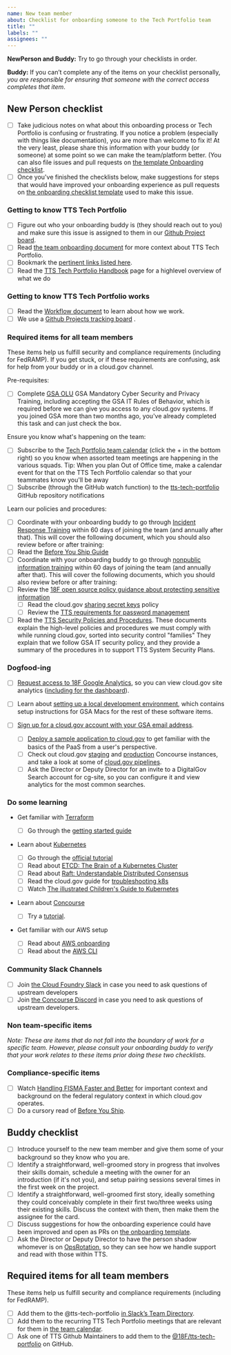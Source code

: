 ```yaml
---
name: New team member
about: Checklist for onboarding someone to the Tech Portfolio team
title: ""
labels: ""
assignees: ""
---
```


**NewPerson and Buddy:** Try to go through your checklists in order.

**Buddy:** If you can’t complete any of the items on your checklist personally, _you are responsible for ensuring that someone with the correct access completes that item_.

## New Person checklist

- [ ] Take judicious notes on what about this onboarding process or Tech Portfolio is confusing or frustrating. If you notice a problem (especially with things like documentation), you are more than welcome to fix it! At the very least, please share this information with your buddy (or someone) at some point so we can make the team/platform better. (You can also file issues and pull requests on [the template Onboarding checklist](https://github.com/18F/tts-tech-portfolio/blob/master/.github/ISSUE_TEMPLATE/onboarding.md).
- [ ] Once you've finished the checklists below, make suggestions for steps that would have improved your onboarding experience as pull requests on [the onboarding checklist template](https://github.com/18F/tts-tech-portfolio/blob/master/.github/ISSUE_TEMPLATE/onboarding.md) used to make this issue.

### Getting to know TTS Tech Portfolio

- [ ] Figure out who your onboarding buddy is (they should reach out to you) and make sure this issue is assigned to them in our [Github Project board](https://github.com/orgs/18F/projects/11?fullscreen=true).
- [ ] Read [the team onboarding document](https://github.com/18f/tts-tech-portfolio/how-we-work/Onboarding.md) for more context about TTS Tech Portfolio.
- [ ] Bookmark the [pertinent links listed here](https://github.com/18f/tts-tech-portfolio/how-we-work/internal-links.md).
- [ ] Read the [TTS Tech Portfolio Handbook]({{site.baseurl}}/tech-portfolio) page for a highlevel overview of what we do

### Getting to know TTS Tech Portfolio works

- [ ] Read the [Workflow document]({{site.baseurl}}/workflow) to learn about how we work.
- [ ] We use a [Github Projects tracking board](hhttps://github.com/orgs/18F/projects/11?fullscreen=true) .

### Required items for all team members

These items help us fulfill security and compliance requirements (including for FedRAMP). If you get stuck, or if these requirements are confusing, ask for help from your buddy or in a cloud.gov channel.

Pre-requisites:

- [ ] Complete [GSA OLU](https://gsaolu.gsa.gov/) GSA Mandatory Cyber Security and Privacy Training, including accepting the GSA IT Rules of Behavior, which is required before we can give you access to any cloud.gov systems. If you joined GSA more than two months ago, you've already completed this task and can just check the box.

Ensure you know what's happening on the team:

- [ ] Subscribe to the [Tech Portfolio team calendar](https://calendar.google.com/calendar?cid=Z3NhLmdvdl82aDI5YnF1ZGx0NGVoZTVzOWswOGlmdGZxMEBncm91cC5jYWxlbmRhci5nb29nbGUuY29t) (click the + in the bottom right) so you know when assorted team meetings are happening in the various squads. Tip: When you plan Out of Office time, make a calendar event for that on the TTS Tech Portfolio calendar so that your teammates know you'll be away
- [ ] Subscribe (through the GitHub watch function) to the [tts-tech-portfolio](https://github.com/18F/tts-tech-portfolio) GitHub repository notifications

Learn our policies and procedures:

- [ ] Coordinate with your onboarding buddy to go through [Incident Response Training](https://docs.google.com/presentation/d/1AZjQE8zBzMRWZIFUuJPkJLted1ykGtALrLPoPRx5Vls/edit#slide=id.p) within 60 days of joining the team (and annually after that). This will cover the following document, which you should also review before or after training:
- [ ] Read the [Before You Ship Guide](https://before-you-ship.18f.gov/)
- [ ] Coordinate with your onboarding buddy to go through [nonpublic information training](https://docs.google.com/presentation/d/1rXSZZ0t0kadsoP1EMJoM0T7ROkGD3Pr5wojWnf2GksI/edit#slide=id.g1a2cf8d6b3_0_273) within 60 days of joining the team (and annually after that). This will cover the following documents, which you should also review before or after training:
- [ ] Review the [18F open source policy guidance about protecting sensitive information](https://github.com/18F/open-source-policy/blob/master/practice.md#protecting-sensitive-information)
  - [ ] Read the cloud.gov [sharing secret keys](https://cloud.gov/docs/ops/secrets/#sharing-secret-keys) policy
  - [ ] Review the [TTS requirements for password management](https://handbook.tts.gsa.gov/password-requirements/)
- [ ] Read the [TTS Security Policies and Procedures](https://github.com/18F/compliance-docs). These documents explain the high-level policies and procedures we must comply with while running cloud.gov, sorted into security control "families" They explain that we follow GSA IT security policy, and they provide a summary of the procedures in to support TTS System Security Plans.

### Dogfood-ing

- [ ] [Request access to 18F Google Analytics](https://handbook.18f.gov/google-analytics/), so you can view cloud.gov site analytics ([including for the dashboard](https://docs.google.com/document/d/1gSbP2ak2a3QLpCZIF_KlbQ2QHE6RjDI-7ZnnrJZvMDE/edit)).
- [ ] Learn about [setting up a local development environment](https://cloud.gov/docs/ops/setting-up-a-local-development-environment/), which contains setup instructions for GSA Macs for the rest of these software items.

- [ ] [Sign up for a cloud.gov account with your GSA email address](https://cloud.gov/signup/).
  - [ ] [Deploy a sample application to cloud.gov](https://cloud.gov/quickstart/) to get familiar with the basics of the PaaS from a user's perspective.
  - [ ] Check out cloud.gov [staging](https://ci.fr-stage.cloud.gov/) and [production](https://ci.fr.cloud.gov) Concourse instances, and take a look at some of [cloud.gov pipelines](https://github.com/search?q=org%3A18F+cg-deploy).
  - [ ] Ask the Director or Deputy Director for an invite to a DigitalGov Search account for cg-site, so you can configure it and view analytics for the most common searches.

### Do some learning

- Get familiar with [Terraform](https://www.terraform.io/)
  - [ ] Go through the [getting started guide](https://www.terraform.io/intro/getting-started/install.html)
- Learn about [Kubernetes](https://kubernetes.io/)
  - [ ] Go through the [official tutorial](https://kubernetes.io/docs/tutorials/kubernetes-basics/)
  - [ ] Read about [ETCD: The Brain of a Kubernetes Cluster](https://medium.com/better-programming/a-closer-look-at-etcd-the-brain-of-a-kubernetes-cluster-788c8ea759a5)
  - [ ] Read about [Raft: Understandable Distributed Consensus](http://thesecretlivesofdata.com/raft/)
  - [ ] Read the cloud.gov guide for [troubleshooting k8s](https://cloud.gov/docs/ops/runbook/troubleshooting-kubernetes/)
  - [ ] Watch [The illustrated Children's Guide to Kubernetes](https://youtu.be/4ht22ReBjno)
- Learn about [Concourse](https://concourse.ci/)

  - [ ] Try a [tutorial](https://github.com/starkandwayne/concourse-tutorial).

- Get familiar with our AWS setup
  - [ ] Read about [AWS onboarding](https://cloud.gov/docs/ops/aws-onboarding/)
  - [ ] Read about the [AWS CLI](https://aws.amazon.com/cli/)

### Community Slack Channels

- [ ] Join [the Cloud Foundry Slack](http://slack.cloudfoundry.org/) in case you need to ask questions of upstream developers
- [ ] Join [the Concourse Discord](https://discordapp.com/invite/MeRxXKW) in case you need to ask questions of upstream developers.

### Non team-specific items

_Note: These are items that do not fall into the boundary of work for a specific team. However, please consult your onboarding buddy to verify that your work relates to these items prior doing these two checklists._

### Compliance-specific items

- [ ] Watch [Handling FISMA Faster and Better](https://www.youtube.com/watch?v=T1S52B1-NT4) for important context and background on the federal regulatory context in which cloud.gov operates.
- [ ] Do a cursory read of [Before You Ship](https://pages.18f.gov/before-you-ship/).

## Buddy checklist

- [ ] Introduce yourself to the new team member and give them some of your background so they know who you are.
- [ ] Identify a straightforward, well-groomed story in progress that involves their skills domain, schedule a meeting with the owner for an introduction (if it's not you), and setup pairing sessions several times in the first week on the project.
- [ ] Identify a straightforward, well-groomed first story, ideally something they could conceivably complete in their first two/three weeks using their existing skills. Discuss the context with them, then make them the assignee for the card.
- [ ] Discuss suggestions for how the onboarding experience could have been improved and open as PRs on [the onboarding template](https://github.com/cloud-gov/product/blob/master/OnboardingChecklist.md).
- [ ] Ask the Director or Deputy Director to have the person shadow whomever is on [OpsRotation](https://github.com/18F/tts-tech-portfolio/blob/master/Operations%20Rotation%20-%20Playbook.md), so they can see how we handle support and read with those within TTS.

## Required items for all team members

These items help us fulfill security and compliance requirements (including for FedRAMP).

- [ ] Add them to the @tts-tech-portfolio [in Slack’s Team Directory](https://get.slack.help/hc/en-us/articles/212906697-User-Groups#edit-a-user-group).
- [ ] Add them to the recurring TTS Tech Portfolio meetings that are relevant for them in [the team calendar](https://calendar.google.com/calendar?cid=Z3NhLmdvdl82aDI5YnF1ZGx0NGVoZTVzOWswOGlmdGZxMEBncm91cC5jYWxlbmRhci5nb29nbGUuY29t).
- [ ] Ask one of TTS Github Maintainers to add them to the [@18F/tts-tech-portfolio](https://github.com/orgs/18F/teams/tts-tech-portfolio) on GitHub.
